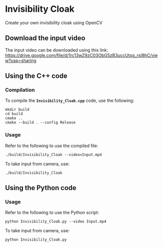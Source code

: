# Invisibility Cloak
Create your own invisibility cloak using OpenCV

## Download the input video

The input video can be downloaded using this link: https://drive.google.com/file/d/1rc13wZ9zC03ObG5zB3uccUtsg_rsI8hC/view?usp=sharing

## Using the C++ code

### Compilation

To compile the **`Invisibility_Cloak.cpp`** code, use the following:

```
mkdir build
cd build
cmake ..
cmake --build . --config Release
```

### Usage

Refer to the following to use the compiled file:

```
./build/Invisibility_Cloak --video=Input.mp4
```

To take input from camera, use:

```
./build/Invisibility_Cloak
```

## Using the Python code

### Usage

Refer to the following to use the Python script:

```
python Invisibility_Cloak.py --video Input.mp4
```

To take input from camera, use:

```
python Invisibility_Cloak.py
```


